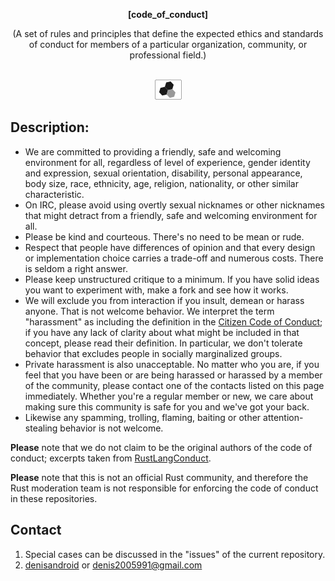 
<div id="header" align="center">
  
  <b>[code_of_conduct]</b>
  
  (A set of rules and principles that define the expected ethics and standards of conduct for members of a particular organization, community, or professional field.)
  </br></br>
<div id="badges">
  <a href="https://github.com/denisandroid">
    <img src="https://github.com/UlinProject/img/blob/main/short_32/clulab.png?raw=true" alt="uproject"/>
  </a>
</div>
</div>

## Description:

* We are committed to providing a friendly, safe and welcoming environment for all, regardless of level of experience, gender identity and expression, sexual orientation, disability, personal appearance, body size, race, ethnicity, age, religion, nationality, or other similar characteristic.
* On IRC, please avoid using overtly sexual nicknames or other nicknames that might detract from a friendly, safe and welcoming environment for all.
* Please be kind and courteous. There's no need to be mean or rude.
* Respect that people have differences of opinion and that every design or implementation choice carries a trade-off and numerous costs. There is seldom a right answer.
* Please keep unstructured critique to a minimum. If you have solid ideas you want to experiment with, make a fork and see how it works.
* We will exclude you from interaction if you insult, demean or harass anyone. That is not welcome behavior. We interpret the term "harassment" as including the definition in the <a href="http://citizencodeofconduct.org/">Citizen Code of Conduct</a>; if you have any lack of clarity about what might be included in that concept, please read their definition. In particular, we don't tolerate behavior that excludes people in socially marginalized groups.
* Private harassment is also unacceptable. No matter who you are, if you feel that you have been or are being harassed or harassed by a member of the community, please contact one of the contacts listed on this page immediately. Whether you're a regular member or new, we care about making sure this community is safe for you and we've got your back.
* Likewise any spamming, trolling, flaming, baiting or other attention-stealing behavior is not welcome.

<b>Please</b> note that we do not claim to be the original authors of the code of conduct; excerpts taken from [RustLangConduct](https://www.rust-lang.org/conduct.html).

<b>Please</b> note that this is not an official Rust community, and therefore the Rust moderation team is not responsible for enforcing the code of conduct in these repositories.

## Contact

1. Special cases can be discussed in the "issues" of the current repository.
2. [denisandroid](https://github.com/denisandroid) or [denis2005991@gmail.com](mailto:denis2005991@gmail.com)
   

